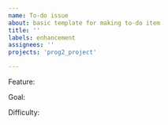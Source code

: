 ```yaml
---
name: To-do issue
about: basic template for making to-do item
title: ''
labels: enhancement
assignees: ''
projects: 'prog2_project'

---
```


Feature:

Goal:

Difficulty:
